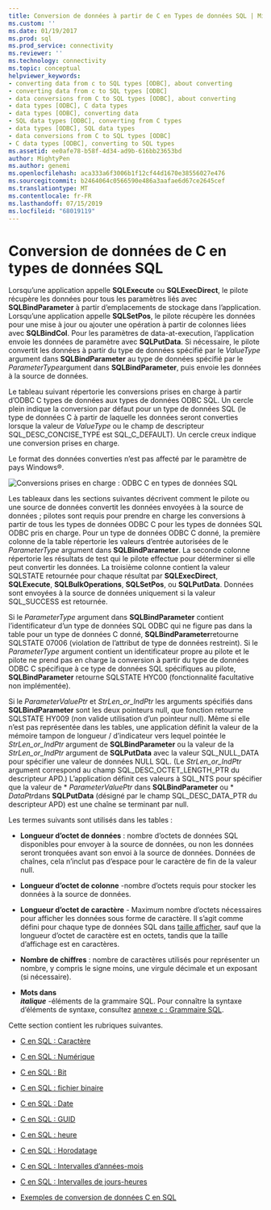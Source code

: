 ```yaml
---
title: Conversion de données à partir de C en Types de données SQL | Microsoft Docs
ms.custom: ''
ms.date: 01/19/2017
ms.prod: sql
ms.prod_service: connectivity
ms.reviewer: ''
ms.technology: connectivity
ms.topic: conceptual
helpviewer_keywords:
- converting data from c to SQL types [ODBC], about converting
- converting data from c to SQL types [ODBC]
- data conversions from C to SQL types [ODBC], about converting
- data types [ODBC], C data types
- data types [ODBC], converting data
- SQL data types [ODBC], converting from C types
- data types [ODBC], SQL data types
- data conversions from C to SQL types [ODBC]
- C data types [ODBC], converting to SQL types
ms.assetid: ee0afe78-b58f-4d34-ad9b-616bb23653bd
author: MightyPen
ms.author: genemi
ms.openlocfilehash: aca333a6f3006b1f12cf44d1670e38556027e476
ms.sourcegitcommit: b2464064c0566590e486a3aafae6d67ce2645cef
ms.translationtype: MT
ms.contentlocale: fr-FR
ms.lasthandoff: 07/15/2019
ms.locfileid: "68019119"
---
```

# <a name="converting-data-from-c-to-sql-data-types"></a>Conversion de données de C en types de données SQL
Lorsqu’une application appelle **SQLExecute** ou **SQLExecDirect**, le pilote récupère les données pour tous les paramètres liés avec **SQLBindParameter** à partir d’emplacements de stockage dans l’application. Lorsqu’une application appelle **SQLSetPos**, le pilote récupère les données pour une mise à jour ou ajouter une opération à partir de colonnes liées avec **SQLBindCol**. Pour les paramètres de data-at-execution, l’application envoie les données de paramètre avec **SQLPutData**. Si nécessaire, le pilote convertit les données à partir du type de données spécifié par le *ValueType* argument dans **SQLBindParameter** au type de données spécifié par le *ParameterType*argument dans **SQLBindParameter**, puis envoie les données à la source de données.  
  
 Le tableau suivant répertorie les conversions prises en charge à partir d’ODBC C types de données aux types de données ODBC SQL. Un cercle plein indique la conversion par défaut pour un type de données SQL (le type de données C à partir de laquelle les données seront converties lorsque la valeur de *ValueType* ou le champ de descripteur SQL_DESC_CONCISE_TYPE est SQL_C_DEFAULT). Un cercle creux indique une conversion prises en charge.  
  
 Le format des données converties n’est pas affecté par le paramètre de pays Windows®.  
  
 ![Conversions prises en charge : ODBC C en types de données SQL](../../../odbc/reference/appendixes/media/apd1b.gif "apd1b")  
  
 Les tableaux dans les sections suivantes décrivent comment le pilote ou une source de données convertit les données envoyées à la source de données ; pilotes sont requis pour prendre en charge les conversions à partir de tous les types de données ODBC C pour les types de données SQL ODBC pris en charge. Pour un type de données ODBC C donné, la première colonne de la table répertorie les valeurs d’entrée autorisées de le *ParameterType* argument dans **SQLBindParameter**. La seconde colonne répertorie les résultats de test qui le pilote effectue pour déterminer si elle peut convertir les données. La troisième colonne contient la valeur SQLSTATE retournée pour chaque résultat par **SQLExecDirect**, **SQLExecute**, **SQLBulkOperations**, **SQLSetPos**, ou **SQLPutData**. Données sont envoyées à la source de données uniquement si la valeur SQL_SUCCESS est retournée.  
  
 Si le *ParameterType* argument dans **SQLBindParameter** contient l’identificateur d’un type de données SQL ODBC qui ne figure pas dans la table pour un type de données C donné, **SQLBindParameter**retourne SQLSTATE 07006 (violation de l’attribut de type de données restreint). Si le *ParameterType* argument contient un identificateur propre au pilote et le pilote ne prend pas en charge la conversion à partir du type de données ODBC C spécifique à ce type de données SQL spécifiques au pilote, **SQLBindParameter** retourne SQLSTATE HYC00 (fonctionnalité facultative non implémentée).  
  
 Si le *ParameterValuePtr* et *StrLen_or_IndPtr* les arguments spécifiés dans **SQLBindParameter** sont les deux pointeurs null, que fonction retourne SQLSTATE HY009 (non valide utilisation d’un pointeur null). Même si elle n’est pas représentée dans les tables, une application définit la valeur de la mémoire tampon de longueur / d’indicateur vers lequel pointée le *StrLen_or_IndPtr* argument de **SQLBindParameter** ou la valeur de la  *StrLen_or_IndPtr* argument de **SQLPutData** avec la valeur SQL_NULL_DATA pour spécifier une valeur de données NULL SQL. (Le *StrLen_or_IndPtr* argument correspond au champ SQL_DESC_OCTET_LENGTH_PTR du descripteur APD.) L’application définit ces valeurs à SQL_NTS pour spécifier que la valeur de \* *ParameterValuePtr* dans **SQLBindParameter** ou \* *DataPtr*dans **SQLPutData** (désigné par le champ SQL_DESC_DATA_PTR du descripteur APD) est une chaîne se terminant par null.  
  
 Les termes suivants sont utilisés dans les tables :  
  
-   **Longueur d’octet de données** : nombre d’octets de données SQL disponibles pour envoyer à la source de données, ou non les données seront tronquées avant son envoi à la source de données. Données de chaînes, cela n’inclut pas d’espace pour le caractère de fin de la valeur null.  
  
-   **Longueur d’octet de colonne** -nombre d’octets requis pour stocker les données à la source de données.  
  
-   **Longueur d’octet de caractère** - Maximum nombre d’octets nécessaires pour afficher les données sous forme de caractère. Il s’agit comme défini pour chaque type de données SQL dans [taille afficher](../../../odbc/reference/appendixes/display-size.md), sauf que la longueur d’octet de caractère est en octets, tandis que la taille d’affichage est en caractères.  
  
-   **Nombre de chiffres** : nombre de caractères utilisés pour représenter un nombre, y compris le signe moins, une virgule décimale et un exposant (si nécessaire).  
  
-   **Mots dans**   
     ***italique*** -éléments de la grammaire SQL. Pour connaître la syntaxe d’éléments de syntaxe, consultez [annexe c : Grammaire SQL](../../../odbc/reference/appendixes/appendix-c-sql-grammar.md).  
  
 Cette section contient les rubriques suivantes.  
  
-   [C en SQL : Caractère](../../../odbc/reference/appendixes/c-to-sql-character.md)  
  
-   [C en SQL : Numérique](../../../odbc/reference/appendixes/c-to-sql-numeric.md)  
  
-   [C en SQL : Bit](../../../odbc/reference/appendixes/c-to-sql-bit.md)  
  
-   [C en SQL : fichier binaire](../../../odbc/reference/appendixes/c-to-sql-binary.md)  
  
-   [C en SQL : Date](../../../odbc/reference/appendixes/c-to-sql-date.md)  
  
-   [C en SQL : GUID](../../../odbc/reference/appendixes/c-to-sql-guid.md)  
  
-   [C en SQL : heure](../../../odbc/reference/appendixes/c-to-sql-time.md)  
  
-   [C en SQL : Horodatage](../../../odbc/reference/appendixes/c-to-sql-timestamp.md)  
  
-   [C en SQL : Intervalles d’années-mois](../../../odbc/reference/appendixes/c-to-sql-year-month-intervals.md)  
  
-   [C en SQL : Intervalles de jours-heures](../../../odbc/reference/appendixes/c-to-sql-day-time-intervals.md)  
  
-   [Exemples de conversion de données C en SQL](../../../odbc/reference/appendixes/c-to-sql-data-conversion-examples.md)
